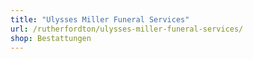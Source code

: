 ```yaml
---
title: "Ulysses Miller Funeral Services"
url: /rutherfordton/ulysses-miller-funeral-services/
shop: Bestattungen
---
```

